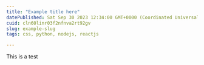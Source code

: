 ```yaml
---
title: "Example title here"
datePublished: Sat Sep 30 2023 12:34:00 GMT+0000 (Coordinated Universal Time)
cuid: cln60linr03f2nfnva2rt92gv
slug: example-slug
tags: css, python, nodejs, reactjs

---
```






This is a test 



